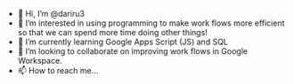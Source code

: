 - 👋 Hi, I’m @dariru3
- 👀 I’m interested in using programming to make work flows more efficient so that we can spend more time doing other things!
- 🌱 I’m currently learning Google Apps Script (JS) and SQL
- 💞️ I’m looking to collaborate on improving work flows in Google Workspace.
- 📫 How to reach me...

<!---
dariru3/dariru3 is a ✨ special ✨ repository because its `README.md` (this file) appears on your GitHub profile.
You can click the Preview link to take a look at your changes.
--->
